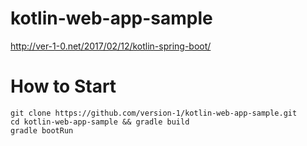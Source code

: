 # kotlin-web-app-sample
http://ver-1-0.net/2017/02/12/kotlin-spring-boot/



# How to Start

```
git clone https://github.com/version-1/kotlin-web-app-sample.git
cd kotlin-web-app-sample && gradle build
gradle bootRun
```
